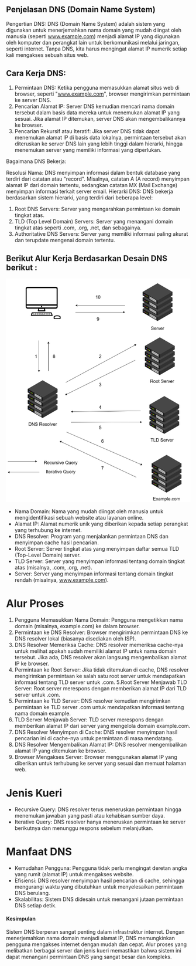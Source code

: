 ## Penjelasan DNS (Domain Name System)

Pengertian DNS: DNS (Domain Name System) adalah sistem yang digunakan untuk menerjemahkan nama domain yang mudah diingat oleh manusia (seperti www.example.com) menjadi alamat IP yang digunakan oleh komputer dan perangkat lain untuk berkomunikasi melalui jaringan, seperti internet. Tanpa DNS, kita harus mengingat alamat IP numerik setiap kali mengakses sebuah situs web.

##   Cara Kerja DNS:

1. Permintaan DNS: Ketika pengguna memasukkan alamat situs web di browser, seperti "www.example.com", browser mengirimkan permintaan ke server DNS.
2. Pencarian Alamat IP: Server DNS kemudian mencari nama domain tersebut dalam basis data mereka untuk menemukan alamat IP yang sesuai. Jika alamat IP ditemukan, server DNS akan mengembalikannya ke browser.
3. Pencarian Rekursif atau Iteratif: Jika server DNS tidak dapat menemukan alamat IP di basis data lokalnya, permintaan tersebut akan diteruskan ke server DNS lain yang lebih tinggi dalam hierarki, hingga menemukan server yang memiliki informasi yang diperlukan.

Bagaimana DNS Bekerja:

Resolusi Nama: DNS menyimpan informasi dalam bentuk database yang terdiri dari catatan atau "record". Misalnya, catatan A (A record) menyimpan alamat IP dari domain tertentu, sedangkan catatan MX (Mail Exchange) menyimpan informasi terkait server email.
Hierarki DNS: DNS bekerja berdasarkan sistem hierarki, yang terdiri dari beberapa level:
1. Root DNS Servers: Server yang mengarahkan permintaan ke domain tingkat atas.
2. TLD (Top Level Domain) Servers: Server yang menangani domain tingkat atas seperti .com, .org, .net, dan sebagainya.
4. Authoritative DNS Servers: Server yang memiliki informasi paling akurat dan terupdate mengenai domain tertentu.

## Berikut Alur Kerja Berdasarkan Desain DNS berikut :
 ![alt text](https://github.com/MNURRIZAPAHLEVI/Jaringan/blob/main/DNS/DNS.drawio.png?raw=true)

 -  Nama Domain: Nama yang mudah diingat oleh manusia untuk mengidentifikasi sebuah website atau layanan online.
 -  Alamat IP: Alamat numerik unik yang diberikan kepada setiap perangkat yang terhubung ke internet.
 -  DNS Resolver: Program yang menjalankan permintaan DNS dan menyimpan cache hasil pencarian.
 -  Root Server: Server tingkat atas yang menyimpan daftar semua TLD (Top-Level Domain) server.
 -  TLD Server: Server yang menyimpan informasi tentang domain tingkat atas (misalnya, .com, .org, .net).
 -  Server: Server yang menyimpan informasi tentang domain tingkat rendah (misalnya, www.example.com).
 
# Alur Proses
1. Pengguna Memasukkan Nama Domain: Pengguna mengetikkan nama domain (misalnya, example.com) ke dalam browser.
2. Permintaan ke DNS Resolver: Browser mengirimkan permintaan DNS ke DNS resolver lokal (biasanya disediakan oleh ISP).
3. DNS Resolver Memeriksa Cache: DNS resolver memeriksa cache-nya untuk melihat apakah sudah memiliki alamat IP untuk nama domain tersebut. Jika ada, DNS resolver akan langsung mengembalikan alamat IP ke browser.
4. Permintaan ke Root Server: Jika tidak ditemukan di cache, DNS resolver mengirimkan permintaan ke salah satu root server untuk mendapatkan informasi tentang TLD server untuk .com.
5.Root Server Menjawab TLD Server: Root server merespons dengan memberikan alamat IP dari TLD server untuk .com.
6. Permintaan ke TLD Server: DNS resolver kemudian mengirimkan permintaan ke TLD server .com untuk mendapatkan informasi tentang nama domain example.
7. TLD Server Menjawab Server: TLD server merespons dengan memberikan alamat IP dari server yang mengelola domain example.com.
8. DNS Resolver Menyimpan di Cache: DNS resolver menyimpan hasil pencarian ini di cache-nya untuk permintaan di masa mendatang.
9. DNS Resolver Mengembalikan Alamat IP: DNS resolver mengembalikan alamat IP yang ditemukan ke browser.
10. Browser Mengakses Server: Browser menggunakan alamat IP yang diberikan untuk terhubung ke server yang sesuai dan memuat halaman web.

# Jenis Kueri
- Recursive Query: DNS resolver terus meneruskan permintaan hingga menemukan jawaban yang pasti atau kehabisan sumber daya.
- Iterative Query: DNS resolver hanya meneruskan permintaan ke server berikutnya dan menunggu respons sebelum melanjutkan.

# Manfaat DNS
- Kemudahan Pengguna: Pengguna tidak perlu mengingat deretan angka yang rumit (alamat IP) untuk mengakses website.
- Efisiensi: DNS resolver menyimpan hasil pencarian di cache, sehingga mengurangi waktu yang dibutuhkan untuk menyelesaikan permintaan DNS berulang.
- Skalabilitas: Sistem DNS didesain untuk menangani jutaan permintaan DNS setiap detik.

#### Kesimpulan
Sistem DNS berperan sangat penting dalam infrastruktur internet. Dengan menerjemahkan nama domain menjadi alamat IP, DNS memungkinkan pengguna mengakses internet dengan mudah dan cepat. Alur proses yang melibatkan berbagai server dan jenis kueri memastikan bahwa sistem ini dapat menangani permintaan DNS yang sangat besar dan kompleks.
